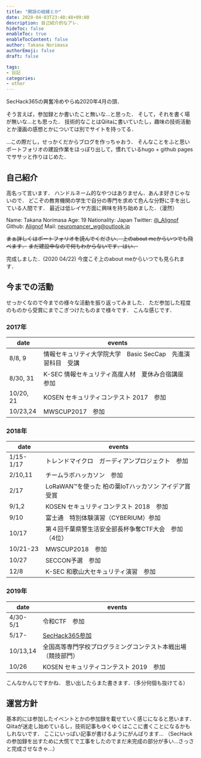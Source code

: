 ```yaml
---
title: "開設の経緯とか"
date: 2020-04-03T23:40:48+09:00
description: 自己紹介的なアレ．
hideToc: false
enableToc: true
enableTocContent: false
author: Takana Norimasa
authorEmoji: false
draft: false

tags:
- 日記
categories:
- other
---
```


SecHack365の興奮冷めやらぬ2020年4月の頭．

そう言えば，参加録とか書いたこと無いな…と思った．
そして，それを書く場が無いな…とも思った．
技術的なことはQiitaに書いていたし，趣味の技術活動とか漫画の感想とかについては別でサイトを持ってる．

...この際だし，せっかくだからブログを作っちゃおう．
そんなことをふと思いポートフォリオの建設作業をほっぽり出して，慣れているhugo + github pagesでササッと作りはじめた．


## 自己紹介
高名って言います．
ハンドルネーム的なやつはありません．あんま好きじゃないので．
どこぞの教育機関の学生で自分の専門を求めて色んな分野に手を出している人間です．
最近は低レイヤ方面に興味を持ち始めました．（漫然）

Name: Takana Norimasa
Age: 19
Nationality: Japan
Twitter: [@\_Alignof](https://twitter.com/_Alignof)
Github: [Alignof](https://github.com/Alignof)
Mail: neuromancer_wg@outlook.jp

~~まぁ詳しくはポートフォリオを読んでください．
上のabout meからいつでも飛べます．~~
~~まだ建設中なので何もわからないです．はい．~~

完成しました．(2020 04/22)
今度こそ上のabout meからいつでも見られます．

## 今までの活動
せっかくなので今までの様々な活動を振り返ってみました．
ただ参加した程度のものから受賞にまでこぎつけたものまで様々です．
こんな感じです．

### 2017年
|date	|events	|
|-------|----------|
|8/8, 9		|情報セキュリティ大学院大学　Basic SecCap　先進演習科目　受講|
|8/30, 31	|K-SEC 情報セキュリティ高度人材　夏休み合宿講座　参加|
|10/20, 21	|KOSEN セキュリティコンテスト 2017　参加|
|10/23,24	|MWSCUP2017　参加|

### 2018年
|date	|events	|
|-------|----------|
|1/15-1/17	|トレンドマイクロ　ガーディアンプロジェクト　参加|
|2/10,11	|チームラボハッカソン　参加|
|2/17		|LoRaWAN™を使った 柏の葉IoTハッカソン アイデア賞　受賞|
|9/1,2		|KOSEN セキュリティコンテスト 2018　参加|
|9/10		|富士通　特別体験演習（CYBERIUM）参加|
|10/17		|第４回千葉県警生活安全部長杯争奪CTF大会　参加（4位）|
|10/21-23	|MWSCUP2018　参加|
|10/27		|SECCON予選　参加|
|12/8		|K-SEC 和歌山大セキュリティ演習　参加|

### 2019年
|date	|events	|
|-------|----------|
|4/30-5/1	|令和CTF　参加|
|5/17-		|[SecHack365参加](https://takana-norimasa.github.io/blog/posts/sechack365/)|
|10/13,14	|全国高等専門学校プログラミングコンテスト本戦出場（競技部門）|
|10/26		|KOSEN セキュリティコンテスト 2019　参加|


こんなかんじですかね．
思い出したらまた書きます．（多分何個も抜けてる）

## 運営方針
基本的には参加したイベントとかの参加録を載せていく感じになると思います．
Qiitaが迷走し始めているし，技術記事もゆくゆくはここに書くことになるかもしれないです．
ここにいっぱい記事が書けるようにがんばります...
（SecHackの参加録を出すために大慌てで工事をしたのでまだ未完成の部分が多い...さっさと完成させなきゃ...）
